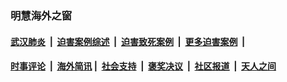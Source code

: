 
### 明慧海外之窗

####  [武汉肺炎](indexes/365.md?t=06031101) &nbsp;|&nbsp;  [迫害案例综述](indexes/328.md?t=06031101) &nbsp;|&nbsp; [迫害致死案例](indexes/277.md?t=06031101)  &nbsp;|&nbsp; [更多迫害案例](indexes/81.md?t=06031101)  &nbsp;|&nbsp; 
####  [时事评论](indexes/19.md?t=06031101) &nbsp;|&nbsp; [海外简讯](indexes/245.md?t=06031101)&nbsp;|&nbsp;  [社会支持](indexes/140.md?t=06031101) &nbsp;|&nbsp; [褒奖决议](indexes/282.md?t=06031101) &nbsp;|&nbsp; [社区报道](indexes/91.md?t=06031101)  &nbsp;|&nbsp; [天人之间](indexes/78.md?t=06031101) 

